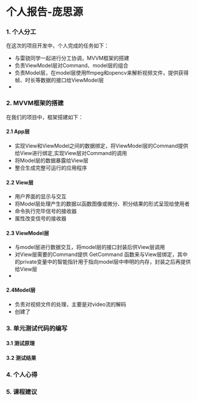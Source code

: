 # 个人报告-庞思源

### 1. 个人分工

在这次的项目开发中，个人完成的任务如下：

- 与雷骁同学一起进行分工协调，MVVM框架的搭建
- 负责ViewModel层对Command、model层的组合
- 负责Model层，在model层使用ffmpeg和opencv来解析视频文件，提供获得帧、时长等数据的接口给ViewModel层
- 

### 2. MVVM框架的搭建

在我们的项目中，框架搭建如下：

#### 2.1 App层

- 实现View和ViewModel之间的数据绑定，将ViewModel层的Command提供给View进行绑定,实现View层对Command的调用
- 将Model层的数据暴露给View层
- 整合生成完整可运行的应用程序

#### 2.2 View层

- 用户界面的显示与交互
- 将Model层处理产生的数据以函数图像或微分、积分结果的形式呈现给使用者
- 命令执行完毕信号的接收器
- 属性改变信号的接收器

#### 2.3 ViewModel层

- 与model层进行数据交互，将model层的接口封装后供View层调用
- 对View层需要的Command提供 GetCommand 函数来与View层绑定，其中的private变量中的智能指针用于指向model层中申明的内存，封装之后再提供给View层
- 

#### 2.4Model层

- 负责对视频文件的处理，主要是对video流的解码
- 创建了


### 3. 单元测试代码的编写

#### 3.1 测试原理

####  3.2 测试结果



### 4. 个人心得



### 5. 课程建议

